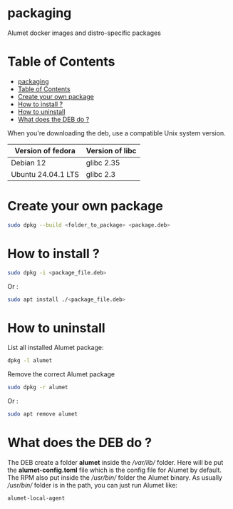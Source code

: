 # packaging
Alumet docker images and distro-specific packages

# Table of Contents
- [packaging](#packaging)
- [Table of Contents](#table-of-contents)
- [Create your own package](#create-your-own-package)
- [How to install ?](#how-to-install-)
- [How to uninstall](#how-to-uninstall)
- [What does the DEB do ?](#what-does-the-deb-do-)

When you're downloading the deb, use a compatible Unix system version.

| Version of fedora 	| Version of libc 	|
|-------------------	|-----------------	|
| Debian 12   		| glibc 2.35      	|
| Ubuntu 24.04.1 LTS  	| glibc 2.3      	|

# Create your own package

```bash
sudo dpkg --build <folder_to_package> <package.deb>
```

# How to install ? 

```bash
sudo dpkg -i <package_file.deb>
```
Or :
```bash
sudo apt install ./<package_file.deb>
```

# How to uninstall

List all installed Alumet package: 

```bash
dpkg -l alumet
```

Remove the correct Alumet package 
```bash
sudo dpkg -r alumet
```
Or :
```bash
sudo apt remove alumet
```

# What does the DEB do ? 

The DEB create a folder **alumet** inside the */var/lib/* folder. Here will be put the **alumet-config.toml** file which is the config file for Alumet by default. 
The RPM also put inside the */usr/bin/* folder the Alumet binary. As usually */usr/bin/* folder is in the path, you can just run Alumet like:

```bash
alumet-local-agent
```